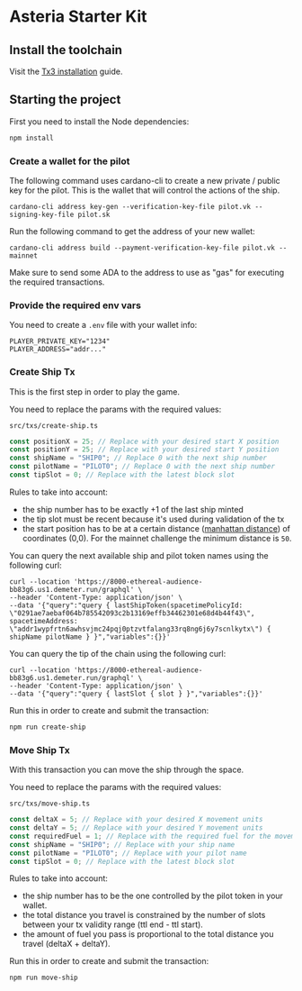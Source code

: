 # Asteria Starter Kit

## Install the toolchain

Visit the [Tx3 installation](https://docs.txpipe.io/tx3/installation) guide.

## Starting the project

First you need to install the Node dependencies:

```bash
npm install
```

### Create a wallet for the pilot 

The following command uses cardano-cli to create a new private / public key for the pilot. This is the wallet that will control the actions of the ship.

```
cardano-cli address key-gen --verification-key-file pilot.vk --signing-key-file pilot.sk
```

Run the following command to get the address of your new wallet:

```
cardano-cli address build --payment-verification-key-file pilot.vk --mainnet
```

Make sure to send some ADA to the address to use as "gas" for executing the required transactions.

### Provide the required env vars

You need to create a `.env` file with your wallet info:

```env
PLAYER_PRIVATE_KEY="1234"
PLAYER_ADDRESS="addr..."
```

### Create Ship Tx

This is the first step in order to play the game.

You need to replace the params with the required values:

`src/txs/create-ship.ts`

```ts
const positionX = 25; // Replace with your desired start X position
const positionY = 25; // Replace with your desired start Y position
const shipName = "SHIP0"; // Replace 0 with the next ship number
const pilotName = "PILOT0"; // Replace 0 with the next ship number
const tipSlot = 0; // Replace with the latest block slot
```

Rules to take into account:

- the ship number has to be exactly +1 of the last ship minted
- the tip slot must be recent because it's used during validation of the tx
- the start position has to be at a certain distance ([manhattan distance](https://en.wikipedia.org/wiki/Taxicab_geometry)) of coordinates (0,0). For the mainnet challenge the minimum distance is `50`. 

You can query the next available ship and pilot token names using the following curl:

```
curl --location 'https://8000-ethereal-audience-bb83g6.us1.demeter.run/graphql' \
--header 'Content-Type: application/json' \
--data '{"query":"query { lastShipToken(spacetimePolicyId: \"0291ae7aebaf064b785542093c2b13169effb34462301e68d4b44f43\", spacetimeAddress: \"addr1wypfrtn6awhsvjmc24pqj0ptzvtfalang33rq8ng6j6y7scnlkytx\") { shipName pilotName } }","variables":{}}'
```

You can query the tip of the chain using the following curl:

```
curl --location 'https://8000-ethereal-audience-bb83g6.us1.demeter.run/graphql' \
--header 'Content-Type: application/json' \
--data '{"query":"query { lastSlot { slot } }","variables":{}}'
```

Run this in order to create and submit the transaction:

```bash
npm run create-ship
```

### Move Ship Tx

With this transaction you can move the ship through the space.

You need to replace the params with the required values:

`src/txs/move-ship.ts`
```ts
const deltaX = 5; // Replace with your desired X movement units
const deltaY = 5; // Replace with your desired Y movement units
const requiredFuel = 1; // Replace with the required fuel for the movement
const shipName = "SHIP0"; // Replace with your ship name
const pilotName = "PILOT0"; // Replace with your pilot name
const tipSlot = 0; // Replace with the latest block slot
```

Rules to take into account:

- the ship number has to be the one controlled by the pilot token in your wallet.
- the total distance you travel is constrained by the number of slots between your tx validity range (ttl end - ttl start).
- the amount of fuel you pass is proportional to the total distance you travel (deltaX + deltaY).


Run this in order to create and submit the transaction:

```bash
npm run move-ship
```
